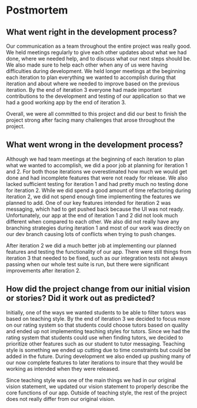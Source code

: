 # Postmortem

## What went right in the development process?
Our communication as a team throughout the entire project was really good. We held meetings regularly to give each other updates about what we had done, where we needed help, and to discuss what our next steps should be. We also made sure to help each other when any of us were having difficulties during development. We held longer meetings at the beginning each iteration to plan everything we wanted to accomplish during that iteration and about where we needed to improve based on the previous iteration. By the end of iteration 3 everyone had made important contributions to the development and testing of our application so that we had a good working app by the end of iteration 3.

Overall, we were all committed to this project and did our best to finish the project strong after facing many challenges that arose throughout the project.

## What went wrong in the development process?
Although we had team meetings at the beginning of each iteration to plan what we wanted to accomplish, we did a poor job at planning for iteration 1 and 2. For both those iterations we overestimated how much we would get done and had incomplete features that were not ready for release. We also lacked sufficient testing for iteration 1 and had pretty much no testing done for iteration 2. While we did spend a good amount of time refactoring during iteration 2, we did not spend enough time implementing the features we planned to add. One of our key features intended for iteration 2 was messaging, which had to get pushed back because the UI was not ready. Unfortunately, our app at the end of iteration 1 and 2 did not look much different when compared to each other. We also did not really have any branching strategies during iteration 1 and most of our work was directly on our dev branch causing lots of conflicts when trying to push changes.

After iteration 2 we did a much better job at implementing our planned features and testing the functionality of our app. There were still things from iteration 3 that needed to be fixed, such as our integration tests not always passing when our whole test suite is run, but there were significant improvements after iteration 2.

## How did the project change from our initial vision or stories? Did it work out as predicted?
Initially, one of the ways we wanted students to be able to filter tutors was based on teaching style. By the end of iteration 3 we decided to focus more on our rating system so that students could choose tutors based on quality and ended up not implementing teaching styles for tutors. Since we had the rating system that students could use when finding tutors, we decided to prioritize other features such as our student to tutor messaging. Teaching style is something we ended up cutting due to time constraints but could be added in the future. During development we also ended up pushing many of our now complete features to later iterations to insure that they would be working as intended when they were released.

Since teaching style was one of the main things we had in our original vision statement, we updated our vision statement to properly describe the core functions of our app. Outside of teaching style, the rest of the project does not really differ from our original vision.
